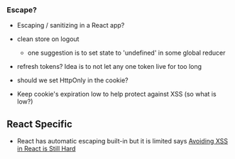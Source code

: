 ### Escape?
- Escaping / sanitizing in a React app?


- clean store on logout
  - one suggestion is to set state to 'undefined' in some global reducer

- refresh tokens? Idea is to not let any one token live for too long

- should we set HttpOnly in the cookie?

- Keep cookie's expiration low to help protect against XSS (so what is low?)

## React Specific
- React has automatic escaping built-in but it is limited says [Avoiding XSS in React is Still Hard](https://medium.com/javascript-security/avoiding-xss-in-react-is-still-hard-d2b5c7ad9412)



